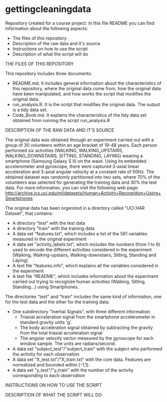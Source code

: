 gettingcleaningdata
===================

Repository created for a course project. In this file README you can find information about the following aspects:

   * The files of this repository
   * Description of the raw data and it's source
   * Instructions on how to use the script
   * Description of what the script will do

THE FILES OF THIS REPOSITORY

   This repository includes three documents:
   * README.md. It includes general information about the characteristics of this repository, where the original data come from, how the original data have been manipulated, and how works the script that modifies the original data.
   * run_analysis.R. It is the script that modifies the original data. The output is a tidy data set.
   * Code_Book.md. It explains the characteristics of the tidy data set obtained from running the script run_analysis.R

DESCRIPTION OF THE RAW DATA AND IT'S SOURCE

   The original data was obtained through an experiment carried out with a group of 30 volunteers within an age bracket of 19-48 years. Each person performed six activities (WALKING, WALKING_UPSTAIRS, WALKING_DOWNSTAIRS, SITTING, STANDING, LAYING) wearing a smartphone (Samsung Galaxy S II) on the waist. Using its embedded accelerometer and gyroscope, there were captured 3-axial linear acceleration and 3-axial angular velocity at a constant rate of 50Hz. The obtained dataset was randomly partitioned into two sets, where 70% of the volunteers was selected for generating the training data and 30% the test data. For more information, you can visit the following web page: http://archive.ics.uci.edu/ml/datasets/Human+Activity+Recognition+Using+Smartphones
   
   The original data has been organized in a directory called "UCI HAR Dataset", that contains:
   * A directory "test" with the test data
   * A directory "train" with the training data
   * A data set "features.txt", which includes a list of the 561 variables measured in the original experiment
   * A data set "activity_labels.txt", which includes the numbers (from 1 to 6) used to encode the different activities considered in the experiment (Walking, Walking-upstairs, Walking-downstairs, Sitting, Standing and Laying)
   * A text file "features.info", which explains all the variables considered in the experiment
   * A text file "README", which includes information about the experiment carried out trying to recognize human activities (Walking, Sitting, Standing...) using Smartphones.
   
   The directories "test" and "train" includes the same kind of information, one for the test data and the other for the training data:
   * One subdirectory "Inertial Signals", with three different information:
       - Triaxial acceleration signal from the smartphone accelerometer in standard gravity units 'g'.
       - The body acceleration signal obtained by subtracting the gravity from the total triaxial acceleration signal
       - The angular velocity vector measured by the gyroscope for each window sample. The units are radians/second. 
   * A data set "subject_test"/"subject_train" with the subject who performed the activity for each observation
   * A data set "X_test.txt"/"X_train.txt" with the core data. Features are normalized and bounded within [-1,1].
   * A data set "y_test"/"y_train" with the number of the activity corresponding to each observation
      
   
   

INSTRUCTIONS ON HOW TO USE THE SCRIPT

DESCRIPTION OF WHAT THE SCRIPT WILL DO
